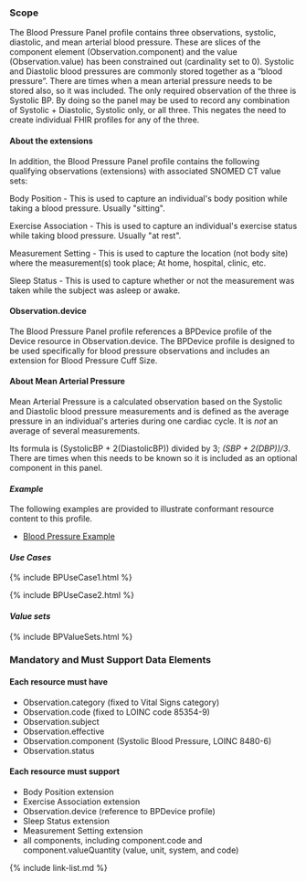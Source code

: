 ### Scope

The Blood Pressure Panel profile contains three observations, systolic, diastolic, and mean arterial blood pressure. These are slices of the component element (Observation.component) and the value (Observation.value) has been constrained out (cardinality set to 0).  Systolic and Diastolic blood pressures are commonly stored together as a “blood pressure”. There are times when a mean arterial pressure needs to be stored also, so it was included.  The only required observation of the three is Systolic BP.  By doing so the panel may be used to record any combination of Systolic + Diastolic, Systolic only, or all three.  This negates the need to create individual FHIR profiles for any of the three.

#### About the extensions

In addition, the Blood Pressure Panel profile contains the following qualifying observations (extensions) with associated SNOMED CT value sets:

Body Position - This is used to capture an individual's body position while taking a blood pressure.  Usually "sitting".

Exercise Association - This is used to capture an individual's exercise status while taking blood pressure.  Usually "at rest".

Measurement Setting - This is used to capture the location (not body site) where the measurement(s) took place; At home, hospital, clinic, etc.

Sleep Status - This is used to capture whether or not the measurement was taken while the subject was asleep or awake.

#### Observation.device

The Blood Pressure Panel profile references a BPDevice profile of the Device resource in Observation.device.  The BPDevice profile is designed to be used specifically for blood pressure observations and includes an extension for Blood Pressure Cuff Size.

#### About Mean Arterial Pressure

Mean Arterial Pressure is a calculated observation based on the Systolic and Diastolic blood pressure measurements and is defined as the average pressure in an individual's arteries during one cardiac cycle.  It is *not* an average of several measurements.

Its formula is (SystolicBP + 2(DiastolicBP)) divided by 3; *(SBP + 2(DBP))/3*.   There are times when this needs to be known so it is included as an optional component in this panel.

#### *Example*

The following examples are provided to illustrate conformant resource content to this profile.

- [Blood Pressure Example](Observation-BloodPressurePanel-example.html)

#### *Use Cases*

{% include BPUseCase1.html %}

{% include BPUseCase2.html %}

#### ***Value sets***

{% include BPValueSets.html %}

### Mandatory and Must Support Data Elements

#### Each resource must have

- Observation.category (fixed to Vital Signs category)
- Observation.code (fixed to LOINC code 85354-9)
- Observation.subject
- Observation.effective
- Observation.component (Systolic Blood Pressure, LOINC 8480-6)
- Observation.status

#### Each resource must support

- Body Position extension
- Exercise Association extension
- Observation.device (reference to BPDevice profile)
- Sleep Status extension
- Measurement Setting extension
- all components, including component.code and component.valueQuantity (value, unit, system, and code) 

{% include link-list.md %}
